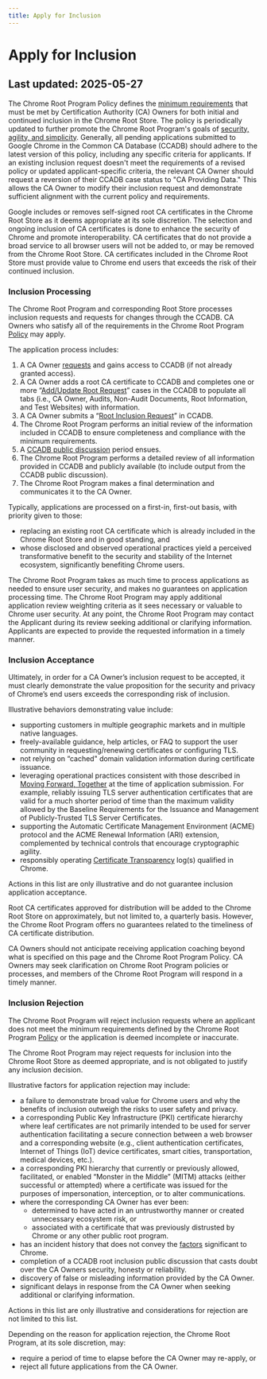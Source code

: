```yaml
---
title: Apply for Inclusion
---
```

# Apply for Inclusion

## Last updated: 2025-05-27

The Chrome Root Program Policy defines the [minimum requirements](policy) that must be met by Certification Authority (CA) Owners for both initial and continued inclusion in the Chrome Root Store. The policy is periodically updated to further promote the Chrome Root Program's goals of [security, agility, and simplicity](moving-forward-together). Generally, all pending applications submitted to Google Chrome in the Common CA Database (CCADB) should adhere to the latest version of this policy, including any specific criteria for applicants. If an existing inclusion request doesn't meet the requirements of a revised policy or updated applicant-specific criteria, the relevant CA Owner should request a reversion of their CCADB case status to "CA Providing Data." This allows the CA Owner to modify their inclusion request and demonstrate sufficient alignment with the current policy and requirements.

Google includes or removes self-signed root CA certificates in the Chrome Root Store as it deems appropriate at its sole discretion. The selection and ongoing inclusion of CA certificates is done to enhance the security of Chrome and promote interoperability. CA certificates that do not provide a broad service to all browser users will not be added to, or may be removed from the Chrome Root Store. CA certificates included in the Chrome Root Store must provide value to Chrome end users that exceeds the risk of their continued inclusion.

### Inclusion Processing

The Chrome Root Program and corresponding Root Store processes inclusion requests and requests for changes through the CCADB. CA Owners who satisfy all of the requirements in the Chrome Root Program [Policy](policy) may apply.

The application process includes:

1. A CA Owner [requests](https://www.ccadb.org/cas/request-access) and gains access to CCADB (if not already granted access).
2. A CA Owner adds a root CA certificate to CCADB and completes one or more “[Add/Update Root Request](https://www.ccadb.org/cas/updates)” cases in the CCADB to populate all tabs (i.e., CA Owner, Audits, Non-Audit Documents, Root Information, and Test Websites) with information.
3. A CA Owner submits a “[Root Inclusion Request](https://www.ccadb.org/cas/inclusion)” in CCADB.
4. The Chrome Root Program performs an initial review of the information included in CCADB to ensure completeness and compliance with the minimum requirements.
5. A [CCADB public discussion](https://www.ccadb.org/cas/public-group) period ensues.
6. The Chrome Root Program performs a detailed review of all information provided in CCADB and publicly available (to include output from the CCADB public discussion).
7. The Chrome Root Program makes a final determination and communicates it to the CA Owner.

Typically, applications are processed on a first-in, first-out basis, with priority given to those:

*   replacing an existing root CA certificate which is already included in the Chrome Root Store and in good standing, and
*   whose disclosed and observed operational practices yield a perceived transformative benefit to the security and stability of the Internet ecosystem, significantly benefiting Chrome users.

The Chrome Root Program takes as much time to process applications as needed to ensure user security, and makes no guarantees on application processing time. The Chrome Root Program may apply additional application review weighting criteria as it sees necessary or valuable to Chrome user security. At any point, the Chrome Root Program may contact the Applicant during its review seeking additional or clarifying information. Applicants are expected to provide the requested information in a timely manner.

### Inclusion Acceptance

Ultimately, in order for a CA Owner’s inclusion request to be accepted, it must clearly demonstrate the value proposition for the security and privacy of Chrome’s end users exceeds the corresponding risk of inclusion.

Illustrative behaviors demonstrating value include:

*   supporting customers in multiple geographic markets and in multiple native languages.
*   freely-available guidance, help articles, or FAQ to support the user community in requesting/renewing certificates or configuring TLS.
*   not relying on “cached" domain validation information during certificate issuance.
*   leveraging operational practices consistent with those described in [Moving Forward, Together](moving-forward-together) at the time of application submission. For example, reliably issuing TLS server authentication certificates that are valid for a much shorter period of time than the maximum validity allowed by the Baseline Requirements for the Issuance and Management of Publicly-Trusted TLS Server Certificates.
*   supporting the Automatic Certificate Management Environment (ACME) protocol and the ACME Renewal Information (ARI) extension, complemented by technical controls that encourage cryptographic agility.
*   responsibly operating [Certificate Transparency](https://googlechrome.github.io/CertificateTransparency/) log(s) qualified in Chrome.

Actions in this list are only illustrative and do not guarantee inclusion application acceptance.

Root CA certificates approved for distribution will be added to the Chrome Root Store on approximately, but not limited to, a quarterly basis. However, the Chrome Root Program offers no guarantees related to the timeliness of CA certificate distribution.

CA Owners should not anticipate receiving application coaching beyond what is specified on this page and the Chrome Root Program Policy. CA Owners may seek clarification on Chrome Root Program policies or processes, and members of the Chrome Root Program will respond in a timely manner.

### Inclusion Rejection

The Chrome Root Program will reject inclusion requests where an applicant does not meet the minimum requirements defined by the Chrome Root Program [Policy](index) or the application is deemed incomplete or inaccurate.

The Chrome Root Program may reject requests for inclusion into the Chrome Root Store as deemed appropriate, and is not obligated to justify any inclusion decision.

Illustrative factors for application rejection may include:

*   a failure to demonstrate broad value for Chrome users and why the benefits of inclusion outweigh the risks to user safety and privacy.
*   a corresponding Public Key Infrastructure (PKI) certificate hierarchy where leaf certificates are not primarily intended to be used for server authentication facilitating a secure connection between a web browser and a corresponding website (e.g., client authentication certificates, Internet of Things (IoT) device certificates, smart cities, transportation, medical devices, etc.).
*   a corresponding PKI hierarchy that currently or previously allowed, facilitated, or enabled “Monster in the Middle” (MITM) attacks (either successful or attempted) where a certificate was issued for the purposes of impersonation, interception, or to alter communications.
*   where the corresponding CA Owner has ever been:
    *   determined to have acted in an untrustworthy manner or created unnecessary ecosystem risk, or
    *   associated with a certificate that was previously distrusted by Chrome or any other public root program.
*   has an incident history that does not convey the [factors](index#51-incident-reports) significant to Chrome.
*   completion of a CCADB root inclusion public discussion that casts doubt over the CA Owners security, honesty or reliability.
*   discovery of false or misleading information provided by the CA Owner.
*   significant delays in response from the CA Owner when seeking additional or clarifying information.

Actions in this list are only illustrative and considerations for rejection are not limited to this list.

Depending on the reason for application rejection, the Chrome Root Program, at its sole discretion, may:

*   require a period of time to elapse before the CA Owner may re-apply, or
*   reject all future applications from the CA Owner.
